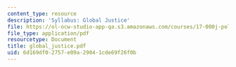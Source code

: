 ```yaml
---
content_type: resource
description: 'Syllabus: Global Justice'
file: https://ol-ocw-studio-app-qa.s3.amazonaws.com/courses/17-000j-political-philosophy-global-justice-spring-2003/6d169df02757e09a29041cde69f26f0b_global_justice.pdf
file_type: application/pdf
resourcetype: Document
title: global_justice.pdf
uid: 6d169df0-2757-e09a-2904-1cde69f26f0b
---
```


